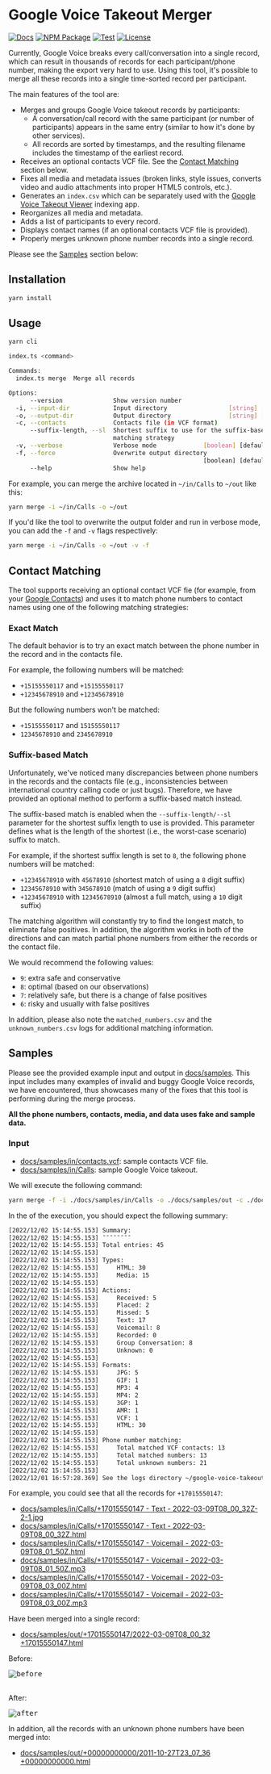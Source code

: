 # Google Voice Takeout Merger

[![Docs](https://img.shields.io/badge/docs-%F0%9F%93%84-blue)](https://github.com/lbeder/google-voice-takeout-merger)
[![NPM Package](https://img.shields.io/npm/v/lbeder/google-voice-takeout-merger.svg)](https://www.npmjs.org/package/lbeder/google-voice-takeout-merger)
[![Test](https://github.com/lbeder/google-voice-takeout-merger/actions/workflows/ci.yml/badge.svg)](https://github.com/lbeder/google-voice-takeout-merger/actions/workflows/ci.yml)
[![License](https://img.shields.io/github/license/lbeder/google-voice-takeout-merger?style=flat-square)](https://github.com/lbeder/google-voice-takeout-merger/blob/master/LICENSE)

Currently, Google Voice breaks every call/conversation into a single record, which can result in thousands of records for each participant/phone number, making the export very hard to use. Using this tool, it's possible to merge all these records into a single time-sorted record per participant.

The main features of the tool are:

* Merges and groups Google Voice takeout records by participants:
  * A conversation/call record with the same participant (or number of participants) appears in the same entry (similar to how it's done by other services).
  * All records are sorted by timestamps, and the resulting filename includes the timestamp of the earliest record.
* Receives an optional contacts VCF file. See the [Contact Matching](#contact-matching) section below.
* Fixes all media and metadata issues (broken links, style issues, converts video and audio attachments into proper HTML5 controls, etc.).
* Generates an `index.csv` which can be separately used with the [Google Voice Takeout Viewer](https://github.com/lbeder/google-voice-takeout-viewer) indexing app.
* Reorganizes all media and metadata.
* Adds a list of participants to every record.
* Displays contact names (if an optional contacts VCF file is provided).
* Properly merges unknown phone number records into a single record.

Please see the [Samples](#samples) section below:

## Installation

```sh
yarn install
```

## Usage

```sh
yarn cli

index.ts <command>

Commands:
  index.ts merge  Merge all records

Options:
      --version              Show version number                       [boolean]
  -i, --input-dir            Input directory                 [string] [required]
  -o, --output-dir           Output directory                [string] [required]
  -c, --contacts             Contacts file (in VCF format)              [string]
      --suffix-length, --sl  Shortest suffix to use for the suffix-based
                             matching strategy                          [number]
  -v, --verbose              Verbose mode             [boolean] [default: false]
  -f, --force                Overwrite output directory
                                                      [boolean] [default: false]
      --help                 Show help                                 [boolean]
```

For example, you can merge the archive located in `~/in/Calls` to `~/out` like this:

```sh
yarn merge -i ~/in/Calls -o ~/out
```

If you'd like the tool to overwrite the output folder and run in verbose mode, you can add the `-f` and `-v` flags respectively:

```sh
yarn merge -i ~/in/Calls -o ~/out -v -f
```

## Contact Matching

The tool supports receiving an optional contact VCF fie (for example, from your [Google Contacts](https://support.google.com/contacts/answer/7199294)) and uses it to match phone numbers to contact names using one of the following matching strategies:

### Exact Match

The default behavior is to try an exact match between the phone number in the record and in the contacts file.

For example, the following numbers will be matched:

* `+15155550117` and `+15155550117`
* `+12345678910` and `+12345678910`

But the following numbers won't be matched:

* `+15155550117` and `15155550117`
* `12345678910` and `2345678910`

### Suffix-based Match

Unfortunately, we've noticed many discrepancies between phone numbers in the records and the contacts file (e.g., inconsistencies between international country calling code or just bugs). Therefore, we have provided an optional method to perform a suffix-based match instead.

The suffix-based match is enabled when the `--suffix-length/--sl` parameter for the shortest suffix length to use is provided. This parameter defines what is the length of the shortest (i.e., the worst-case scenario) suffix to match.

For example, if the shortest suffix length is set to `8`, the following phone numbers will be matched:

* `+12345678910` with `45678910` (shortest match of using a `8` digit suffix)
* `12345678910` with `345678910` (match of using a `9` digit suffix)
* `+12345678910` with `12345678910` (almost a full match, using a `10` digit suffix)

The matching algorithm will constantly try to find the longest match, to eliminate false positives. In addition, the algorithm works in both of the directions and can match partial phone numbers from either the records or the contact file.

We would recommend the following values:

* `9`: extra safe and conservative
* `8`: optimal (based on our observations)
* `7`: relatively safe, but there is a change of false positives
* `6`: risky and usually with false positives

In addition, please also note the `matched_numbers.csv` and the `unknown_numbers.csv` logs for additional matching information.

## Samples

Please see the provided example input and output in [docs/samples](docs/samples). This input includes many examples of invalid and buggy Google Voice records, we have encountered, thus showcases many of the fixes that this tool is performing during the merge process.

**All the phone numbers, contacts, media, and data uses fake and sample data.**

### Input

* [docs/samples/in/contacts.vcf](docs/samples/in/contacts.vcf): sample contacts VCF file.
* [docs/samples/in/Calls](docs/samples/in/Calls): sample Google Voice takeout.

We will execute the following command:

```sh
yarn merge -f -i ./docs/samples/in/Calls -o ./docs/samples/out -c ./docs/samples/in/contacts.vcf --sl 8
```

In the of the execution, you should expect the following summary:

```sh
[2022/12/02 15:14:55.153] Summary:
[2022/12/02 15:14:55.153] ¯¯¯¯¯¯¯¯
[2022/12/02 15:14:55.153] Total entries: 45
[2022/12/02 15:14:55.153]
[2022/12/02 15:14:55.153] Types:
[2022/12/02 15:14:55.153]     HTML: 30
[2022/12/02 15:14:55.153]     Media: 15
[2022/12/02 15:14:55.153]
[2022/12/02 15:14:55.153] Actions:
[2022/12/02 15:14:55.153]     Received: 5
[2022/12/02 15:14:55.153]     Placed: 2
[2022/12/02 15:14:55.153]     Missed: 5
[2022/12/02 15:14:55.153]     Text: 17
[2022/12/02 15:14:55.153]     Voicemail: 8
[2022/12/02 15:14:55.153]     Recorded: 0
[2022/12/02 15:14:55.153]     Group Conversation: 8
[2022/12/02 15:14:55.153]     Unknown: 0
[2022/12/02 15:14:55.153]
[2022/12/02 15:14:55.153] Formats:
[2022/12/02 15:14:55.153]     JPG: 5
[2022/12/02 15:14:55.153]     GIF: 1
[2022/12/02 15:14:55.153]     MP3: 4
[2022/12/02 15:14:55.153]     MP4: 2
[2022/12/02 15:14:55.153]     3GP: 1
[2022/12/02 15:14:55.153]     AMR: 1
[2022/12/02 15:14:55.153]     VCF: 1
[2022/12/02 15:14:55.153]     HTML: 30
[2022/12/02 15:14:55.153]
[2022/12/02 15:14:55.153] Phone number matching:
[2022/12/02 15:14:55.153]     Total matched VCF contacts: 13
[2022/12/02 15:14:55.153]     Total matched numbers: 13
[2022/12/02 15:14:55.153]     Total unknown numbers: 21
[2022/12/02 15:14:55.153]
[2022/12/01 16:57:28.369] See the logs directory ~/google-voice-takeout-merger/docs/samples/out/logs for lists of known/unknown numbers
```

For example, you could see that all the records for `+17015550147`:

* [docs/samples/in/Calls/+17015550147 - Text - 2022-03-09T08_00_32Z-2-1.jpg](docs/samples/in/Calls/+17015550147%20-%20Text%20-%202022-03-09T08_00_32Z-2-1.jpg)
* [docs/samples/in/Calls/+17015550147 - Text - 2022-03-09T08_00_32Z.html](docs/samples/in/Calls/+17015550147%20-%20Text%20-%202022-03-09T08_00_32Z.html)
* [docs/samples/in/Calls/+17015550147 - Voicemail - 2022-03-09T08_01_50Z.html](docs/samples/in/Calls/+17015550147%20-%20Voicemail%20-%202022-03-09T08_01_50Z.html)
* [docs/samples/in/Calls/+17015550147 - Voicemail - 2022-03-09T08_01_50Z.mp3](docs/samples/in/Calls/+17015550147%20-%20Voicemail%20-%202022-03-09T08_01_50Z.mp3)
* [docs/samples/in/Calls/+17015550147 - Voicemail - 2022-03-09T08_03_00Z.html](docs/samples/in/Calls/+17015550147%20-%20Voicemail%20-%202022-03-09T08_03_00Z.html)
* [docs/samples/in/Calls/+17015550147 - Voicemail - 2022-03-09T08_03_00Z.mp3](docs/samples/in/Calls/+17015550147%20-%20Voicemail%20-%202022-03-09T08_03_00Z.mp3)

Have been merged into a single record:

* [docs/samples/out/+17015550147/2022-03-09T08_00_32 +17015550147.html](docs/samples/out/+17015550147/2022-03-09T08_00_32%20%2B17015550147.html)

Before:

<kbd>
  <img src="docs/images/2022-03-09T08_00_32%20%2B17015550147-before.png" alt="before"/>
</kbd>

\
After:

<kbd>
  <img src="docs/images/2022-03-09T08_00_32%20%2B17015550147-after.png" alt="after"/>
</kbd>

In addition, all the records with an unknown phone numbers have been merged into:

* [docs/samples/out/+00000000000/2011-10-27T23_07_36 +00000000000.html](docs/samples/out/+00000000000/2011-10-27T23_07_36%20%2B00000000000.html)
